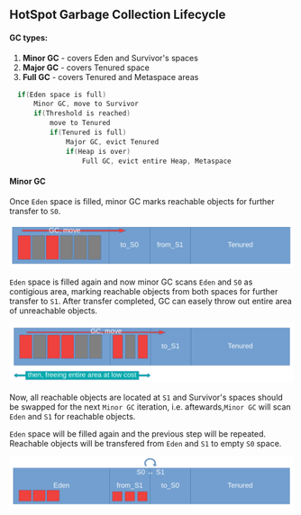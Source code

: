 ## HotSpot Garbage Collection Lifecycle

#### GC types:

1. **Minor GC** - covers Eden and Survivor's spaces
2. **Major GC** - covers Tenured space
3. **Full GC** - covers Tenured and Metaspace areas

```java
  if(Eden space is full)
      Minor GC, move to Survivor
      if(Threshold is reached)
          move to Tenured
          if(Tenured is full)
              Major GC, evict Tenured
              if(Heap is over)
                  Full GC, evict entire Heap, Metaspace
```

#### Minor GC

Once `Eden` space is filled, minor GC marks reachable objects for further transfer to `S0`.

<img src="assets/gc_1.png">

`Eden` space is filled again and now minor GC scans `Eden` and `S0` as contigious area, marking reachable objects from both spaces for further transfer to `S1`.
After transfer completed, GC can easely throw out entire area of unreachable objects.

<img src="assets/gc_2.png">

Now, all reachable objects are located at `S1` and Survivor's spaces should be swapped for the next `Minor GC` iteration, i.e. aftewards,`Minor GC` will scan `Eden` and `S1` for reachable objects.

`Eden` space will be filled again and the previous step will be repeated. Reachable objects will be transfered from `Eden` and `S1` to empty `S0` space.

<img src="assets/gc_3.png">


